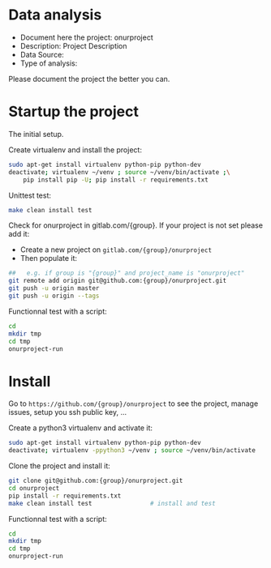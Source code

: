 # Data analysis
- Document here the project: onurproject
- Description: Project Description
- Data Source:
- Type of analysis:

Please document the project the better you can.

# Startup the project

The initial setup.

Create virtualenv and install the project:
```bash
sudo apt-get install virtualenv python-pip python-dev
deactivate; virtualenv ~/venv ; source ~/venv/bin/activate ;\
    pip install pip -U; pip install -r requirements.txt
```

Unittest test:
```bash
make clean install test
```

Check for onurproject in gitlab.com/{group}.
If your project is not set please add it:

- Create a new project on `gitlab.com/{group}/onurproject`
- Then populate it:

```bash
##   e.g. if group is "{group}" and project_name is "onurproject"
git remote add origin git@github.com:{group}/onurproject.git
git push -u origin master
git push -u origin --tags
```

Functionnal test with a script:

```bash
cd
mkdir tmp
cd tmp
onurproject-run
```

# Install

Go to `https://github.com/{group}/onurproject` to see the project, manage issues,
setup you ssh public key, ...

Create a python3 virtualenv and activate it:

```bash
sudo apt-get install virtualenv python-pip python-dev
deactivate; virtualenv -ppython3 ~/venv ; source ~/venv/bin/activate
```

Clone the project and install it:

```bash
git clone git@github.com:{group}/onurproject.git
cd onurproject
pip install -r requirements.txt
make clean install test                # install and test
```
Functionnal test with a script:

```bash
cd
mkdir tmp
cd tmp
onurproject-run
```
